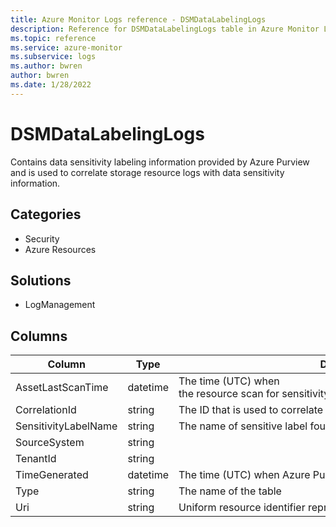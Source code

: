 ```yaml
---
title: Azure Monitor Logs reference - DSMDataLabelingLogs
description: Reference for DSMDataLabelingLogs table in Azure Monitor Logs.
ms.topic: reference
ms.service: azure-monitor
ms.subservice: logs
ms.author: bwren
author: bwren
ms.date: 1/28/2022
---
```


# DSMDataLabelingLogs

 Contains data sensitivity labeling information provided by Azure Purview and  is used to correlate storage resource logs with data sensitivity information.

## Categories

- Security
- Azure Resources
## Solutions

- LogManagement




## Columns

| Column | Type | Description |
| --- | --- | --- |
| AssetLastScanTime | datetime | The time (UTC) when the resource scan for sensitivity was performed by Azure Purview. |
| CorrelationId | string | The ID that is used to correlate resource logs with data sensitivity logs. |
| SensitivityLabelName | string | The name of sensitive label found and/or applied. |
| SourceSystem | string |  |
| TenantId | string |  |
| TimeGenerated | datetime | The time (UTC) when Azure Purview scan of asset occurred. |
| Type | string | The name of the table |
| Uri | string | Uniform resource identifier representing the resource that was scanned. |
